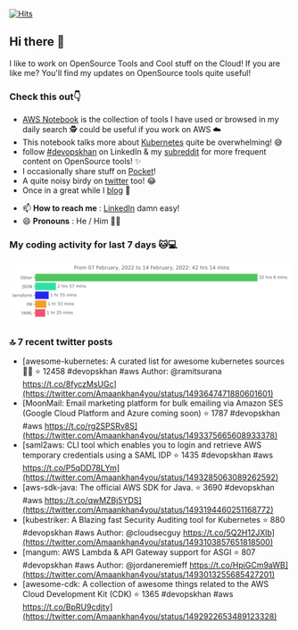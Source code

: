 [![Hits](https://hits.seeyoufarm.com/api/count/incr/badge.svg?url=https%3A%2F%2Fgithub.com%2Fakhan4u%2Fhit-counter&count_bg=%2379C83D&title_bg=%23555555&icon=&icon_color=%23E7E7E7&title=visits&edge_flat=false)](https://hits.seeyoufarm.com)

## Hi there 👋

I like to work on OpenSource Tools and Cool stuff on the Cloud! If you are like me? You'll find my updates on OpenSource tools quite useful!

### Check this out👇

* [AWS Notebook](https://histre.com/public/notebooks/dnllyanu/aws/) is the collection of tools I have used or browsed in my daily search 🕵️ could be useful if you work on AWS ☁️
* This notebook talks more about [Kubernetes](https://histre.com/public/notebooks/6uxdvo3y/kubernetes/) quite be overwhelming! 😅
* follow [#devopskhan](https://www.linkedin.com/feed/hashtag/devopskhan/) on LinkedIn & my [subreddit](https://www.reddit.com/r/devopskhan/) for more frequent content on OpenSource tools! ✨
* I occasionally share stuff on [Pocket](https://getpocket.com/@ej6g8d1dp2829A16a9Tf5d4T6bAMp3d8791rejDe86yem3bm4e14ex4fT4dluk29)!
* A quite noisy birdy on [twitter](https://twitter.com/Amaankhan4you) too! 😂
* Once in a great while I [blog](https://linuxparrot.com/) 😬


- 📫 **How to reach me** : [LinkedIn](https://www.linkedin.com/in/amaan-khan-linux-ninja) damn easy!
- 😄 **Pronouns** : He / Him 🤷‍♂️

### My coding activity for last 7 days 🐱💻

<img src="https://github.com/akhan4u/akhan4u/blob/main/images/stat.svg" alt="Amaan's Wakatime Activity!"/>

### 🔝 7 recent twitter posts
<!-- DEVDOJO:START -->
- [awesome-kubernetes: A curated list for awesome kubernetes sources :ship::tada:
⭐️ 12458
#devopskhan #aws
Author: @ramitsurana
https://t.co/8fyczMsUGc](https://twitter.com/Amaankhan4you/status/1493647471880601601)
- [MoonMail: Email marketing platform for bulk emailing via Amazon SES &lpar;Google Cloud Platform and Azure coming soon&rpar;
⭐️ 1787
#devopskhan #aws
https://t.co/rg2SPSRv8S](https://twitter.com/Amaankhan4you/status/1493375665608933378)
- [saml2aws: CLI tool which enables you to login and retrieve AWS temporary credentials using a SAML IDP
⭐️ 1435
#devopskhan #aws
https://t.co/P5qDD78LYm](https://twitter.com/Amaankhan4you/status/1493285063089262592)
- [aws-sdk-java: The official AWS SDK for Java.
⭐️ 3690
#devopskhan #aws
https://t.co/qwMZBj5YDS](https://twitter.com/Amaankhan4you/status/1493194460251168772)
- [kubestriker: A Blazing fast Security Auditing tool for Kubernetes
⭐️ 880
#devopskhan #aws
Author: @cloudsecguy
https://t.co/5Q2H12JXlb](https://twitter.com/Amaankhan4you/status/1493103857651818500)
- [mangum: AWS Lambda &amp; API Gateway support for ASGI
⭐️ 807
#devopskhan #aws
Author: @jordaneremieff
https://t.co/HpiGCm9aWB](https://twitter.com/Amaankhan4you/status/1493013255685427201)
- [awesome-cdk: A collection of awesome things related to the AWS Cloud Development Kit &lpar;CDK&rpar;
⭐️ 1365
#devopskhan #aws
https://t.co/BpRU9cdjty](https://twitter.com/Amaankhan4you/status/1492922653489123328)
<!-- DEVDOJO:END -->

<!-- ![Amaan's GitHub stats](https://github-readme-stats.vercel.app/api?username=akhan4u&count_private=true&show_icons=true&hide=contribs) -->
